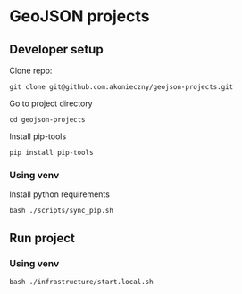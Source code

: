 # GeoJSON projects

## Developer setup
Clone repo:
```shell
git clone git@github.com:akonieczny/geojson-projects.git
```

Go to project directory
```shell
cd geojson-projects
```

Install pip-tools
```shell
pip install pip-tools
```

### Using venv
Install python requirements
```shell
bash ./scripts/sync_pip.sh
```

## Run project
### Using venv
```shell
bash ./infrastructure/start.local.sh
```
